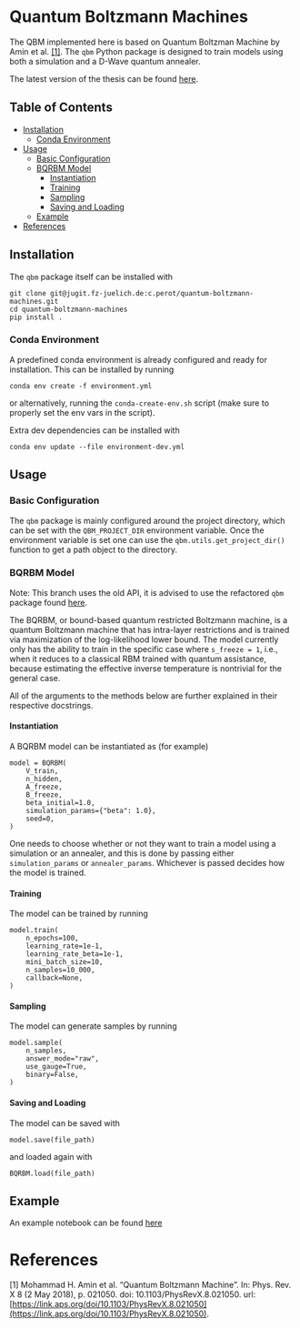 # Quantum Boltzmann Machines
The QBM implemented here is based on Quantum Boltzman Machine by Amin et al. [[1]](#1).
The `qbm` Python package is designed to train models using both a simulation and a D-Wave quantum annealer.

The latest version of the thesis can be found [here](https://jugit.fz-juelich.de/qip/quantum-boltzmann-machines/-/jobs/artifacts/main/raw/latex/report/main.pdf?job=report).

## Table of Contents
* [Installation](#installation)
    * [Conda Environment](#conda-environment)
* [Usage](#usage)
    * [Basic Configuration](#basic-configuration)
    * [BQRBM Model](#bqrbm-model)
        * [Instantiation](#instantiation)
        * [Training](#training)
        * [Sampling](#sampling)
        * [Saving and Loading](#saving-and-loading)
    * [Example](#example)
* [References](#references)

## Installation
The `qbm` package itself can be installed with
```
git clone git@jugit.fz-juelich.de:c.perot/quantum-boltzmann-machines.git
cd quantum-boltzmann-machines
pip install .
```

### Conda Environment
A predefined conda environment is already configured and ready for installation.
This can be installed by running
```
conda env create -f environment.yml
```
or alternatively, running the `conda-create-env.sh` script (make sure to properly set the env vars in the script).

Extra dev dependencies can be installed with
```
conda env update --file environment-dev.yml
```

## Usage

### Basic Configuration
The `qbm` package is mainly configured around the project directory, which can be set with the `QBM_PROJECT_DIR` environment variable.
Once the environment variable is set one can use the `qbm.utils.get_project_dir()` function to get a path object to the directory.

### BQRBM Model
Note: This branch uses the old API, it is advised to use the refactored `qbm` package found [here](https://jugit.fz-juelich.de/qip/quantum-boltzmann-machines/-/tree/qbm-api-refactor).

The BQRBM, or bound-based quantum restricted Boltzmann machine, is a quantum Boltzmann machine that has intra-layer restrictions and is trained via maximization of the log-likelihood lower bound.
The model currently only has the ability to train in the specific case where `s_freeze = 1`, i.e., when it reduces to a classical RBM trained with quantum assistance, because estimating the effective inverse temperature is nontrivial for the general case.

All of the arguments to the methods below are further explained in their respective docstrings.

#### Instantiation
A BQRBM model can be instantiated as (for example)
```
model = BQRBM(
    V_train,
    n_hidden,
    A_freeze,
    B_freeze,
    beta_initial=1.0,
    simulation_params={"beta": 1.0},
    seed=0,
)
```
One needs to choose whether or not they want to train a model using a simulation or an annealer, and this is done by passing either `simulation_params` or `annealer_params`.
Whichever is passed decides how the model is trained.

#### Training
The model can be trained by running
```
model.train(
    n_epochs=100,
    learning_rate=1e-1,
    learning_rate_beta=1e-1,
    mini_batch_size=10,
    n_samples=10_000,
    callback=None,
)
```

#### Sampling
The model can generate samples by running
```
model.sample(
    n_samples,
    answer_mode="raw",
    use_gauge=True,
    binary=False,
)
```

#### Saving and Loading
The model can be saved with
```
model.save(file_path)
```
and loaded again with
```
BQRBM.load(file_path)
```

## Example
An example notebook can be found [here](example/qbm_example.ipynb)

# References
<a name="1">[1]</a> Mohammad H. Amin et al. “Quantum Boltzmann Machine”. In: Phys. Rev. X 8 (2 May 2018), p. 021050. doi: 10.1103/PhysRevX.8.021050. url: [https://link.aps.org/doi/10.1103/PhysRevX.8.021050](https://link.aps.org/doi/10.1103/PhysRevX.8.021050).
